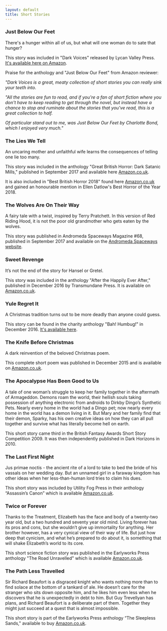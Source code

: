 ```yaml
---
layout: default
title: Short Stories
---
```


### Just Below Our Feet

There's a hunger within all of us, but what will one woman do to sate that hunger? 

This story was included in "Dark Voices" released by Lycan Valley Press. [It's available here on Amazon](https://www.amazon.co.uk/Dark-Voices-Valley-Charity-Anthology/dp/0998748994/).

Praise for the anthology and "Just Below Our Feet" from Amazon reviewer:

*"Dark Voices is a great, meaty collection of short stories you can really sink your teeth into.*

*"All the stories are fun to read, and if you're a fan of short fiction where you don't have to keep reading to get through the novel, but instead have a chance to stop and ruminate about the stories that you've read, this is a great collection to half.*

*Of particular stand out to me, was Just Below Our Feet by Charlotte Bond, which I enjoyed very much."*

### The Lies We Tell

An uncaring mother and unfaithful wife learns the consequences of telling one lie too many.

This story was included in the anthology "Great British Horror: Dark Satanic Mills," published in September 2017 and available here [Amazon.co.uk](https://www.amazon.co.uk/Satanic-Mills-Great-British-Horror-ebook/dp/B077X2WK1X/). 

It is also included in "Best British Horror 2018" found here [Amazon.co.uk](https://www.amazon.co.uk/Best-British-Horror-2018-Benedict/dp/1910935964/) and gained an honourable mention in Ellen Datlow's Best Horror of the Year 2018.

### The Wolves Are On Their Way

A fairy tale with a twist, inspired by Terry Pratchett. In this version of Red Riding Hood, it is not the poor old grandmother who gets eaten by the wolves.

This story was published in Andromeda Spaceways Magazine #68, published in September 2017 and available on the [Andromeda Spaceways website](https://andromedaspaceways.com/shop/asm-68/).

### Sweet Revenge

It’s not the end of the story for Hansel or Gretel.

This story was included in the anthology "After the Happily Ever After," published in December 2016 by Transmundane Press. It is available on [Amazon.co.uk](https://www.amazon.co.uk/After-Happily-Ever-collection-fractured-ebook/dp/B01MRYLKIE/).

### Yule Regret It

A Christmas tradition turns out to be more deadly than anyone could guess.

This story can be found in the charity anthology "Bah! Humbug!" in December 2016. [It's available here](https://www.amazon.co.uk/Humbug-anthology-Christmas-Horror-Stories-ebook/dp/B01MRQXU7Q/).

### The Knife Before Christmas

A dark reinvention of the beloved Christmas poem.

This complete short poem was published in December 2015 and is available on [Amazon.co.uk](https://www.amazon.co.uk/Knife-Before-Christmas-Charlotte-Bond-ebook/dp/B0183M0YP2/).

### The Apocalypse Has Been Good to Us

A tale of one woman’s struggle to keep her family together in the aftermath of Armageddon. Demons roam the world, their hellish souls taking possession of anything electronic from androids to Dirkby Dingo’s Synthetic Pets. Nearly every home in the world had a Dingo pet; now nearly every home in the world has a demon living in it. But Mary and her family find that their demon, Sparky, has his own creative ideas on how they can all pull together and survive what has literally become hell on earth.

This short story came third in the British Fantasy Awards Short Story Competition 2009. It was then independently published in Dark Horizons in 2010.

### The Last First Night

Jus primae noctis - the ancient rite of a lord to take to bed the bride of his vassals on her wedding day. But an unnamed girl in a faraway kingdom has other ideas when her less-than-human lord tries to claim his dues.

This short story was included by Utility Fog Press in their anthology “Assassin’s Canon” which is available [Amazon.co.uk](https://www.amazon.co.uk/Assassins-Canon-Anthology-Fiction-Authors-ebook/dp/B01LXWJF7P/).

### Twice or Forever

Thanks to the Treatment, Elizabeth has the face and body of a twenty-two year old, but a two hundred and seventy year old mind. Living forever has its pros and cons, but she wouldn’t give up immortality for anything. Her brother however, has a very cynical view of their way of life. But just how deep that cynicism, and what he’s prepared to do about it, is something that will shake Elizabeth’s world to its core.

This short science fiction story was published in the Earlyworks Press anthology "The Road Unravelled" which is available [Amazon.co.uk](https://www.amazon.co.uk/Road-Unravelled-Kay-Green/dp/0955342996/).

### The Path Less Travelled

Sir Richard Beaufort is a disgraced knight who wants nothing more than to find solace at the bottom of a tankard of ale. He doesn’t care for the stranger who sits down opposite him, and he likes him even less when he discovers that he is unexpectedly in debt to him. But Guy Trevellyan has plans, and Richard Beaufort is a deliberate part of them. Together they might just succeed at a quest that is almost impossible.

This short story is part of the Earlyworks Press anthology “The Sleepless Sands," available to buy [Amazon.co.uk](https://www.amazon.co.uk/Sleepless-Sands-Earlyworks-Fantasy-Challenge/dp/0955342937/).
